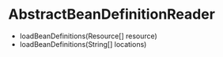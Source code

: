 # AbstractBeanDefinitionReader
  - loadBeanDefinitions(Resource[] resource)
  - loadBeanDefinitions(String[] locations)
